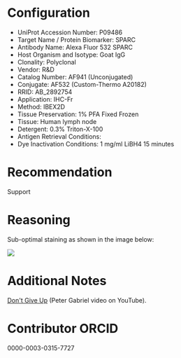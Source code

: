 # Configuration

* UniProt Accession Number: P09486
* Target Name / Protein Biomarker: SPARC
* Antibody Name: Alexa Fluor 532 SPARC
* Host Organism and Isotype: Goat IgG
* Clonality: Polyclonal
* Vendor: R&D
* Catalog Number: AF941 (Unconjugated)
* Conjugate: AF532 (Custom-Thermo A20182)
* RRID: AB_2892754
* Application: IHC-Fr
* Method: IBEX2D
* Tissue Preservation: 1% PFA Fixed Frozen
* Tissue: Human lymph node
* Detergent: 0.3% Triton-X-100
* Antigen Retrieval Conditions:
* Dye Inactivation Conditions: 1 mg/ml LiBH4 15 minutes

# Recommendation

Support

# Reasoning

Sub-optimal staining as shown in the image below:

![](staining_example.jpg?raw=true)

# Additional Notes

[Don't Give Up](https://youtu.be/VjEq-r2agqc) (Peter Gabriel video on YouTube).

# Contributor ORCID

0000-0003-0315-7727
